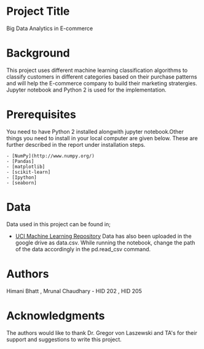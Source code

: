 
# Project Title

Big Data Analytics in E-commerce


# Background

This project uses different machine learning classification algorithms to classify customers in different categories based on their 
purchase patterns and will help the E-commerce company to build their marketing stratergies.
Jupyter notebook and Python 2 is used for the implementation.

# Prerequisites

You need to have Python 2 installed alongwith jupyter notebook.Other things you need to install in your local computer are given below. These are further described in the report under installation steps.

```
- [NumPy](http://www.numpy.org/)
- [Pandas]
- [matplotlib]
- [scikit-learn]
- [Ipython] 
- [seaborn]
```
# Data 

Data used in this project can be found in;
* [UCI Machine Learning Repository](http://archive.ics.uci.edu/ml/machine-learning-databases/00352/)
Data has also been uploaded in the google drive as data.csv. While running the notebook, change the path of the data accordingly in the pd.read_csv command.

# Authors

Himani Bhatt , Mrunal Chaudhary - 
HID 202 , HID 205


# Acknowledgments

The authors would like to thank Dr. Gregor von Laszewski and TA's for their support and suggestions to write this project.
